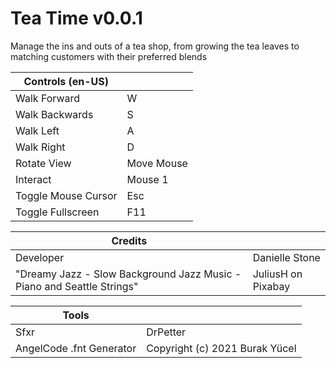 # Tea Time v0.0.1
Manage the ins and outs of a tea shop, from growing the tea leaves to matching customers with their preferred blends

| Controls (en-US) ||
|-|-|
| Walk Forward | W |
| Walk Backwards | S |
| Walk Left | A |
| Walk Right | D |
| Rotate View | Move Mouse |
| Interact | Mouse 1 |
| Toggle Mouse Cursor | Esc |
| Toggle Fullscreen | F11 |

| Credits ||
|-|-|
| Developer | Danielle Stone |
| "Dreamy Jazz - Slow Background Jazz Music - Piano and Seattle Strings" | JuliusH on Pixabay |

| Tools ||
|-|-|
| Sfxr | DrPetter |
| AngelCode .fnt Generator | Copyright (c) 2021 Burak Yücel |